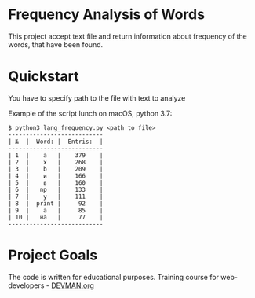 # Frequency Analysis of Words

This project accept text file and return information about frequency of the words, that have been found.

# Quickstart

You have to specify path to the file with text to analyze

Example of the script lunch on macOS, python 3.7:

```bush
$ python3 lang_frequency.py <path to file>
---------------------------
| №  |  Word: |  Entris:  |  
---------------------------
| 1  |    a   |    379    |  
| 2  |    x   |    268    |  
| 3  |    b   |    209    |  
| 4  |    и   |    166    |  
| 5  |    в   |    160    |  
| 6  |   np   |    133    |  
| 7  |    y   |    111    |  
| 8  |  print |     92    |  
| 9  |    а   |     85    |  
| 10 |   на   |     77    |  
---------------------------

```


# Project Goals

The code is written for educational purposes. Training course for web-developers - [DEVMAN.org](https://devman.org)
